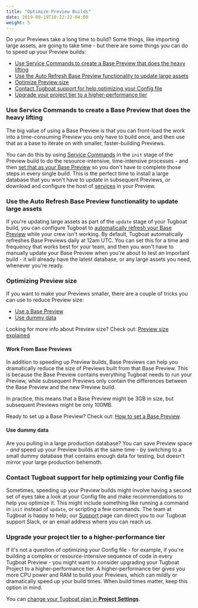 ```yaml
---
title: "Optimize Preview Builds"
date: 2019-09-19T10:22:22-04:00
weight: 5
---
```


Do your Previews take a long time to build? Some things, like importing large
assets, are going to take time - but there are some things you can do to speed
up your Preview builds:

- [Use Service Commands to create a Base Preview that does the heavy lifting](#use-service-commands-to-create-a-base-preview-that-does-the-heavy-lifting)
- [Use the Auto Refresh Base Preview functionality to update large assets](#use-the-auto-refresh-base-preview-functionality-to-update-large-assets)
- [Optimize Preview size](#optimizing-preview-size)
- [Contact Tugboat support for help optimizing your Config file](#contact-tugboat-support-for-help-optimizing-your-config-file)
- [Upgrade your project tier to a higher-performance tier](#upgrade-your-project-tier-to-a-higher-performance-tier)

### Use Service Commands to create a Base Preview that does the heavy lifting

The big value of using a Base Preview is that you can front-load the work into a
time-consuming Preview you only have to build once, and then use that as a base
to iterate on with smaller, faster-building Previews.

You can do this by using
[Service Commands](../../setting-up-services/how-to-set-up-services/index.md#leverage-service-commands-optional)
in the `init` stage of the Preview build to do the resource-intensive,
time-intensive processes - and then
[set that as your Base Preview](../work-with-base-previews/index.md#how-to-set-a-base-preview)
so you don't have to complete those steps in every single build. This is the
perfect time to install a large database that you won't have to update in
subsequent Previews, or download and configure the host of
[services](../../setting-up-services/index.md#what-are-tugboat-services) in your
Preview.

### Use the Auto Refresh Base Preview functionality to update large assets

If you're updating large assets as part of the `update` stage of your Tugboat
build, you can configure Tugboat to
[automatically refresh your Base Preview](../work-with-base-previews/index.md#automatically-refresh-a-base-preview)
while your crew isn't working. By default, Tugboat automatically refreshes Base
Previews daily at 12am UTC. You can set this for a time and frequency that works
best for your team, and then you won't have to manually update your Base Preview
when you're about to test an important build - it will already have the latest
database, or any large assets you need, whenever you're ready.

### Optimizing Preview size

If you want to make your Previews smaller, there are a couple of tricks you can
use to reduce Preview size:

- [Use a Base Preview](#work-from-base-previews)
- [Use dummy data](#use-dummy-data)

Looking for more info about Preview size? Check out:
[Preview size explained](../how-previews-work/index.md#preview-size-explained)

#### Work From Base Previews

In addition to speeding up Preview builds, Base Previews can help you
dramatically reduce the size of Previews built from that Base Preview. This is
because the Base Preview contains everything Tugboat needs to run your Preview,
while subsequent Previews only contain the differences between the Base Preview
and the new Preview build.

In practice, this means that a Base Preview might be 3GB in size, but subsequent
Previews might be only 100MB.

Ready to set up a Base Preview? Check out:
[How to set a Base Preview](../work-with-base-previews/index.md#how-to-set-a-base-preview).

#### Use dummy data

Are you pulling in a large production database? You can save Preview space -
_and_ speed up your Preview builds at the same time - by switching to a small
dummy database that contains enough data for testing, but doesn't mirror your
large production behemoth.

### Contact Tugboat support for help optimizing your Config file

Sometimes, speeding up your Preview builds might involve having a second set of
eyes take a look at your Config file and make recommendations to help you
optimize it. This might include something like running a command in `init`
instead of `update`, or scripting a few commands. The team at Tugboat is happy
to help; our [Support](../../support/index.md) page can direct you to our
Tugboat support Slack, or an email address where you can reach us.

### Upgrade your project tier to a higher-performance tier

If it's not a question of optimizing your Config file - for example, if you're
building a complex or resource-intensive sequence of code in every Tugboat
Preview - you might want to consider upgrading your Tugboat Project to a
higher-performance tier. A higher-performance tier gives you more CPU power and
RAM to build your Previews, which can mildly or dramatically speed up your build
times. When build times matter, keep this option in mind.

You can
[change your Tugboat plan in **Project Settings**](../../tugboat-billing/index.md#change-your-tugboat-plan).
